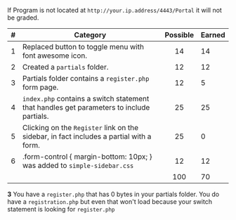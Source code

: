 If Program is not located at `http://your.ip.address/4443/Portal` it will not be graded. 

| # |  Category                                                                                              | Possible | Earned|
|---|--------------------------------------------------------------------------------------------------------|:--------:|:------|
| 1 | Replaced button to toggle menu with font awesome icon.                                                  |   14     |   14 |
| 2 | Created a `partials` folder.                                                                            |   12     |   12 |
| 3 | Partials folder contains a `register.php` form page.                                                    |   12     |   5  |
| 4 | `index.php` contains a switch statement that handles get parameters to include partials.                |   25     |   25 |
| 5 | Clicking on the `Register` link on the sidebar, in fact includes a partial with a form.                 |   25     |   0 |
| 6 | .form-control { margin-bottom: 10px; } was added to `simple-sidebar.css`                                |   12     |   12 |
|   |                                                                                                         |   100    |  70 |

__3__ You have a `register.php` that has 0 bytes in your partials folder. You do have a `registration.php` but even that won't load because 
your switch statement is looking for `register.php`

